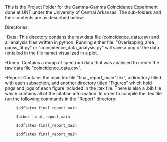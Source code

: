 This is the Project Folder for the Gamma-Gamma Coincidence Experiment done at
UNT under the University of Central Arkansas. The sub-folders and their contents
are as described below:

Directories:

-Data: This directory contians the raw data file (coincidence_data.csv) and all
       analysis files written in python. Running either file: "Overlapping_area_
       gauss_fit.py" or "coincidence_data_analysis.py" will save a png of the
       data (entailed in the file name) visualized in a plot.

-Dump: Contains a dump of spectrum data that was analysed to create the raw data
       file "coincidence_data.csv".

-Report: Contains the main tex file "final_report_main".tex", a directory filled
         with each subsection, and another directory titled "Figures" which hold
         pngs and jpgs of each figure included in the .tex file. There is also a
         .bib file which contains all of the citation information. In order to
         compile the .tex file run the following commands in the "Report"
         directory:

         $pdflatex final_report_main

         $biber final_report_main

         $pdflatex final_report_main

         $pdflatex final_report_main
